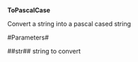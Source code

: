 **ToPascalCase**

Convert a string into a pascal cased string

#Parameters#


##str##
string to convert
